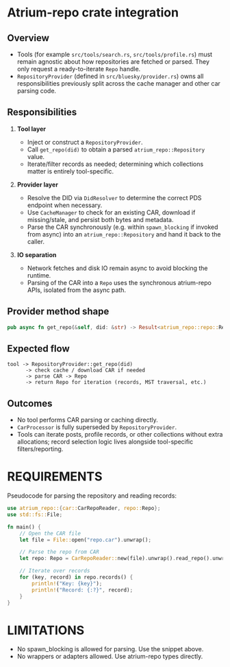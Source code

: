 # Atrium-repo crate integration

## Overview
- Tools (for example `src/tools/search.rs`, `src/tools/profile.rs`) must remain agnostic about how repositories are fetched or parsed. They only request a ready-to-iterate `Repo` handle.
- `RepositoryProvider` (defined in `src/bluesky/provider.rs`) owns all responsibilities previously split across the cache manager and other car parsing code.

## Responsibilities
1. **Tool layer**
	- Inject or construct a `RepositoryProvider`.
	- Call `get_repo(did)` to obtain a parsed `atrium_repo::Repository` value.
	- Iterate/filter records as needed; determining which collections matter is entirely tool-specific.

2. **Provider layer**
	- Resolve the DID via `DidResolver` to determine the correct PDS endpoint when necessary.
	- Use `CacheManager` to check for an existing CAR, download if missing/stale, and persist both bytes and metadata.
	- Parse the CAR synchronously (e.g. within `spawn_blocking` if invoked from async) into an `atrium_repo::Repository` and hand it back to the caller.

3. **IO separation**
	- Network fetches and disk IO remain async to avoid blocking the runtime.
	- Parsing of the CAR into a `Repo` uses the synchronous atrium-repo APIs, isolated from the async path.

## Provider method shape

  ```rust
  pub async fn get_repo(&self, did: &str) -> Result<atrium_repo::repo::Repo, AppError>
  ```

## Expected flow
```
tool -> RepositoryProvider::get_repo(did)
	  -> check cache / download CAR if needed
	  -> parse CAR -> Repo
	  -> return Repo for iteration (records, MST traversal, etc.)
```

## Outcomes
- No tool performs CAR parsing or caching directly.
- `CarProcessor` is fully superseded by `RepositoryProvider`.
- Tools can iterate posts, profile records, or other collections without extra allocations; record selection logic lives alongside tool-specific filters/reporting.

# REQUIREMENTS

Pseudocode for parsing the repository and reading records:

```rust
use atrium_repo::{car::CarRepoReader, repo::Repo};
use std::fs::File;

fn main() {
    // Open the CAR file
    let file = File::open("repo.car").unwrap();

    // Parse the repo from CAR
    let repo: Repo = CarRepoReader::new(file).unwrap().read_repo().unwrap();

    // Iterate over records
    for (key, record) in repo.records() {
        println!("Key: {key}");
        println!("Record: {:?}", record);
    }
}
```

# LIMITATIONS

* No spawn_blocking is allowed for parsing. Use the snippet above.
* No wrappers or adapters allowed. Use atrium-repo types directly.